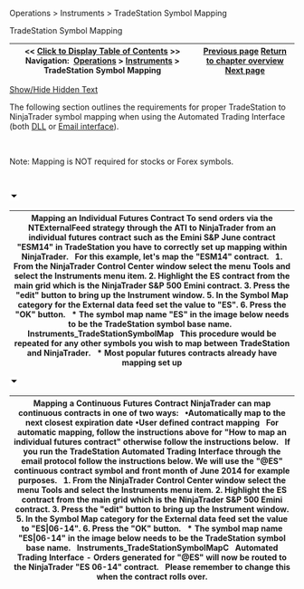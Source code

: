 ﻿


Operations \> Instruments \> TradeStation Symbol Mapping






















TradeStation Symbol Mapping







| \<\< [Click to Display Table of Contents](tradestation_symbol_mapping.md) \>\> **Navigation:**     [Operations](operations.md) \> [Instruments](instruments.md) \> TradeStation Symbol Mapping | [Previous page](adding_splits_and_dividends.md) [Return to chapter overview](instruments.md) [Next page](importing_a_list_of_stock_symb.md) |
| --- | --- |




[Show/Hide Hidden Text](javascript:HMToggleExpandAll(!HMAnyToggleOpen()) "Click to open/close expanding sections")









The following section outlines the requirements for proper TradeStation to NinjaTrader symbol mapping when using the Automated Trading Interface (both [DLL](dll_interface.md) or [Email interface](tradestation_email_integration.md)).


 


Note: Mapping is NOT required for stocks or Forex symbols.


 


![tog_minus](tog_minus.gif)




| Mapping an Individual Futures Contract To send orders via the NTExternalFeed strategy through the ATI to NinjaTrader from an individual futures contract such as the Emini S\&P June contract "ESM14" in TradeStation you have to correctly set up mapping within NinjaTrader.   For this example, let's map the "ESM14" contract.   1\. From the NinjaTrader Control Center window select the menu Tools and select the Instruments menu item. 2\. Highlight the ES contract from the main grid which is the NinjaTrader S\&P 500 Emini contract. 3\. Press the "edit" button to bring up the Instrument window. 5\. In the Symbol Map category for the External data feed set the value to "ES". 6\. Press the "OK" button.   \* The symbol map name "ES" in the image below needs to be the TradeStation symbol base name.   Instruments_TradeStationSymbolMap   This procedure would be repeated for any other symbols you wish to map between TradeStation and NinjaTrader.   \* Most popular futures contracts already have mapping set up |
| --- |



![tog_minus](tog_minus.gif)




| Mapping a Continuous Futures Contract NinjaTrader can map continuous contracts in one of two ways:   •Automatically map to the next closest expiration date •User defined contract mapping   For automatic mapping, follow the instructions above for "How to map an individual futures contract" otherwise follow the instructions below.   If you run the TradeStation Automated Trading Interface through the email protocol follow the instructions below. We will use the "@ES" continuous contract symbol and front month of June 2014 for example purposes.   1\. From the NinjaTrader Control Center window select the menu Tools and select the Instruments menu item. 2\. Highlight the ES contract from the main grid which is the NinjaTrader S\&P 500 Emini contract. 3\. Press the "edit" button to bring up the Instrument window. 5\. In the Symbol Map category for the External data feed set the value to "ES\|06\-14". 6\. Press the "OK" button.   \* The symbol map name "ES\|06\-14" in the image below needs to be the TradeStation symbol base name.   Instruments_TradeStationSymbolMapC   Automated Trading Interface \- Orders generated for "@ES" will now be routed to the NinjaTrader "ES 06\-14" contract.    Please remember to change this when the contract rolls over. |
| --- |










